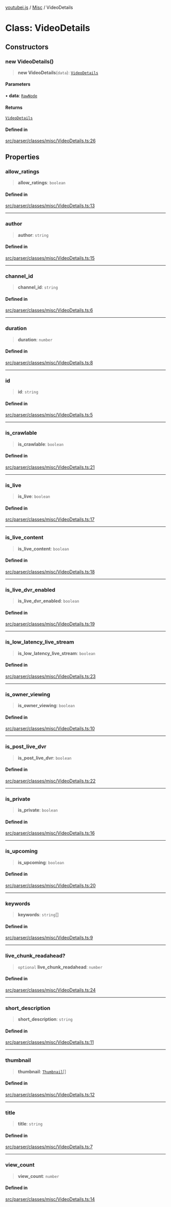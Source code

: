 [youtubei.js](../../../README.md) / [Misc](../README.md) / VideoDetails

# Class: VideoDetails

## Constructors

### new VideoDetails()

> **new VideoDetails**(`data`): [`VideoDetails`](VideoDetails.md)

#### Parameters

• **data**: [`RawNode`](../../APIResponseTypes/type-aliases/RawNode.md)

#### Returns

[`VideoDetails`](VideoDetails.md)

#### Defined in

[src/parser/classes/misc/VideoDetails.ts:26](https://github.com/LuanRT/YouTube.js/blob/eb21af33db708f0355f4fb15881f5d4fabc7b06c/src/parser/classes/misc/VideoDetails.ts#L26)

## Properties

### allow\_ratings

> **allow\_ratings**: `boolean`

#### Defined in

[src/parser/classes/misc/VideoDetails.ts:13](https://github.com/LuanRT/YouTube.js/blob/eb21af33db708f0355f4fb15881f5d4fabc7b06c/src/parser/classes/misc/VideoDetails.ts#L13)

***

### author

> **author**: `string`

#### Defined in

[src/parser/classes/misc/VideoDetails.ts:15](https://github.com/LuanRT/YouTube.js/blob/eb21af33db708f0355f4fb15881f5d4fabc7b06c/src/parser/classes/misc/VideoDetails.ts#L15)

***

### channel\_id

> **channel\_id**: `string`

#### Defined in

[src/parser/classes/misc/VideoDetails.ts:6](https://github.com/LuanRT/YouTube.js/blob/eb21af33db708f0355f4fb15881f5d4fabc7b06c/src/parser/classes/misc/VideoDetails.ts#L6)

***

### duration

> **duration**: `number`

#### Defined in

[src/parser/classes/misc/VideoDetails.ts:8](https://github.com/LuanRT/YouTube.js/blob/eb21af33db708f0355f4fb15881f5d4fabc7b06c/src/parser/classes/misc/VideoDetails.ts#L8)

***

### id

> **id**: `string`

#### Defined in

[src/parser/classes/misc/VideoDetails.ts:5](https://github.com/LuanRT/YouTube.js/blob/eb21af33db708f0355f4fb15881f5d4fabc7b06c/src/parser/classes/misc/VideoDetails.ts#L5)

***

### is\_crawlable

> **is\_crawlable**: `boolean`

#### Defined in

[src/parser/classes/misc/VideoDetails.ts:21](https://github.com/LuanRT/YouTube.js/blob/eb21af33db708f0355f4fb15881f5d4fabc7b06c/src/parser/classes/misc/VideoDetails.ts#L21)

***

### is\_live

> **is\_live**: `boolean`

#### Defined in

[src/parser/classes/misc/VideoDetails.ts:17](https://github.com/LuanRT/YouTube.js/blob/eb21af33db708f0355f4fb15881f5d4fabc7b06c/src/parser/classes/misc/VideoDetails.ts#L17)

***

### is\_live\_content

> **is\_live\_content**: `boolean`

#### Defined in

[src/parser/classes/misc/VideoDetails.ts:18](https://github.com/LuanRT/YouTube.js/blob/eb21af33db708f0355f4fb15881f5d4fabc7b06c/src/parser/classes/misc/VideoDetails.ts#L18)

***

### is\_live\_dvr\_enabled

> **is\_live\_dvr\_enabled**: `boolean`

#### Defined in

[src/parser/classes/misc/VideoDetails.ts:19](https://github.com/LuanRT/YouTube.js/blob/eb21af33db708f0355f4fb15881f5d4fabc7b06c/src/parser/classes/misc/VideoDetails.ts#L19)

***

### is\_low\_latency\_live\_stream

> **is\_low\_latency\_live\_stream**: `boolean`

#### Defined in

[src/parser/classes/misc/VideoDetails.ts:23](https://github.com/LuanRT/YouTube.js/blob/eb21af33db708f0355f4fb15881f5d4fabc7b06c/src/parser/classes/misc/VideoDetails.ts#L23)

***

### is\_owner\_viewing

> **is\_owner\_viewing**: `boolean`

#### Defined in

[src/parser/classes/misc/VideoDetails.ts:10](https://github.com/LuanRT/YouTube.js/blob/eb21af33db708f0355f4fb15881f5d4fabc7b06c/src/parser/classes/misc/VideoDetails.ts#L10)

***

### is\_post\_live\_dvr

> **is\_post\_live\_dvr**: `boolean`

#### Defined in

[src/parser/classes/misc/VideoDetails.ts:22](https://github.com/LuanRT/YouTube.js/blob/eb21af33db708f0355f4fb15881f5d4fabc7b06c/src/parser/classes/misc/VideoDetails.ts#L22)

***

### is\_private

> **is\_private**: `boolean`

#### Defined in

[src/parser/classes/misc/VideoDetails.ts:16](https://github.com/LuanRT/YouTube.js/blob/eb21af33db708f0355f4fb15881f5d4fabc7b06c/src/parser/classes/misc/VideoDetails.ts#L16)

***

### is\_upcoming

> **is\_upcoming**: `boolean`

#### Defined in

[src/parser/classes/misc/VideoDetails.ts:20](https://github.com/LuanRT/YouTube.js/blob/eb21af33db708f0355f4fb15881f5d4fabc7b06c/src/parser/classes/misc/VideoDetails.ts#L20)

***

### keywords

> **keywords**: `string`[]

#### Defined in

[src/parser/classes/misc/VideoDetails.ts:9](https://github.com/LuanRT/YouTube.js/blob/eb21af33db708f0355f4fb15881f5d4fabc7b06c/src/parser/classes/misc/VideoDetails.ts#L9)

***

### live\_chunk\_readahead?

> `optional` **live\_chunk\_readahead**: `number`

#### Defined in

[src/parser/classes/misc/VideoDetails.ts:24](https://github.com/LuanRT/YouTube.js/blob/eb21af33db708f0355f4fb15881f5d4fabc7b06c/src/parser/classes/misc/VideoDetails.ts#L24)

***

### short\_description

> **short\_description**: `string`

#### Defined in

[src/parser/classes/misc/VideoDetails.ts:11](https://github.com/LuanRT/YouTube.js/blob/eb21af33db708f0355f4fb15881f5d4fabc7b06c/src/parser/classes/misc/VideoDetails.ts#L11)

***

### thumbnail

> **thumbnail**: [`Thumbnail`](Thumbnail.md)[]

#### Defined in

[src/parser/classes/misc/VideoDetails.ts:12](https://github.com/LuanRT/YouTube.js/blob/eb21af33db708f0355f4fb15881f5d4fabc7b06c/src/parser/classes/misc/VideoDetails.ts#L12)

***

### title

> **title**: `string`

#### Defined in

[src/parser/classes/misc/VideoDetails.ts:7](https://github.com/LuanRT/YouTube.js/blob/eb21af33db708f0355f4fb15881f5d4fabc7b06c/src/parser/classes/misc/VideoDetails.ts#L7)

***

### view\_count

> **view\_count**: `number`

#### Defined in

[src/parser/classes/misc/VideoDetails.ts:14](https://github.com/LuanRT/YouTube.js/blob/eb21af33db708f0355f4fb15881f5d4fabc7b06c/src/parser/classes/misc/VideoDetails.ts#L14)

